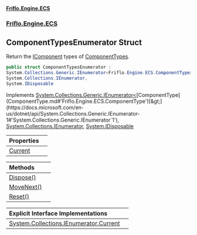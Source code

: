 #### [Friflo.Engine.ECS](index.md#'index')
### [Friflo.Engine.ECS](Friflo.Engine.ECS.md#'Friflo.Engine.ECS')

## ComponentTypesEnumerator Struct

Return the [IComponent](IComponent.md#'Friflo.Engine.ECS.IComponent') types of [ComponentTypes](ComponentTypes.md#'Friflo.Engine.ECS.ComponentTypes').

```csharp
public struct ComponentTypesEnumerator :
System.Collections.Generic.IEnumerator<Friflo.Engine.ECS.ComponentType>,
System.Collections.IEnumerator,
System.IDisposable
```

Implements [System.Collections.Generic.IEnumerator&lt;](https://docs.microsoft.com/en-us/dotnet/api/System.Collections.Generic.IEnumerator-1#'System.Collections.Generic.IEnumerator`1')[ComponentType](ComponentType.md#'Friflo.Engine.ECS.ComponentType')[&gt;](https://docs.microsoft.com/en-us/dotnet/api/System.Collections.Generic.IEnumerator-1#'System.Collections.Generic.IEnumerator`1'), [System.Collections.IEnumerator](https://docs.microsoft.com/en-us/dotnet/api/System.Collections.IEnumerator#'System.Collections.IEnumerator'), [System.IDisposable](https://docs.microsoft.com/en-us/dotnet/api/System.IDisposable#'System.IDisposable')

| Properties | |
| :--- | :--- |
| [Current](ComponentTypesEnumerator.Current.md#'Friflo.Engine.ECS.ComponentTypesEnumerator.Current') | |

| Methods | |
| :--- | :--- |
| [Dispose()](ComponentTypesEnumerator.Dispose().md#'Friflo.Engine.ECS.ComponentTypesEnumerator.Dispose()') | |
| [MoveNext()](ComponentTypesEnumerator.MoveNext().md#'Friflo.Engine.ECS.ComponentTypesEnumerator.MoveNext()') | |
| [Reset()](ComponentTypesEnumerator.Reset().md#'Friflo.Engine.ECS.ComponentTypesEnumerator.Reset()') | |

| Explicit Interface Implementations | |
| :--- | :--- |
| [System.Collections.IEnumerator.Current](ComponentTypesEnumerator.System.Collections.IEnumerator.Current.md#'Friflo.Engine.ECS.ComponentTypesEnumerator.System.Collections.IEnumerator.Current') | |
